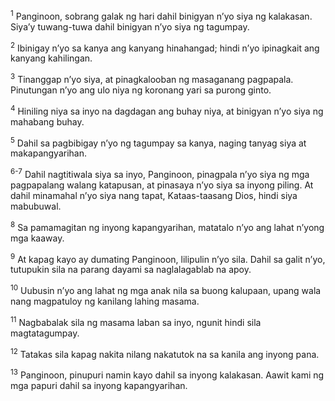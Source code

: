 <sup>1</sup>
Panginoon, sobrang galak ng hari dahil binigyan nʼyo siya ng kalakasan. Siyaʼy tuwang-tuwa dahil binigyan nʼyo siya ng tagumpay. 

<sup>2</sup>
Ibinigay nʼyo sa kanya ang kanyang hinahangad; hindi nʼyo ipinagkait ang kanyang kahilingan. 

<sup>3</sup>
Tinanggap nʼyo siya, at pinagkalooban ng masaganang pagpapala. Pinutungan nʼyo ang ulo niya ng koronang yari sa purong ginto. 

<sup>4</sup>
Hiniling niya sa inyo na dagdagan ang buhay niya, at binigyan nʼyo siya ng mahabang buhay. 

<sup>5</sup>
Dahil sa pagbibigay nʼyo ng tagumpay sa kanya, naging tanyag siya at makapangyarihan.

<sup>6-7</sup>
Dahil nagtitiwala siya sa inyo, Panginoon, pinagpala nʼyo siya ng mga pagpapalang walang katapusan, at pinasaya nʼyo siya sa inyong piling. At dahil minamahal nʼyo siya nang tapat, Kataas-taasang Dios, hindi siya mabubuwal. 

<sup>8</sup>
Sa pamamagitan ng inyong kapangyarihan, matatalo nʼyo ang lahat nʼyong mga kaaway. 

<sup>9</sup>
At kapag kayo ay dumating Panginoon, lilipulin nʼyo sila. Dahil sa galit nʼyo, tutupukin sila na parang dayami sa naglalagablab na apoy. 

<sup>10</sup>
Uubusin nʼyo ang lahat ng mga anak nila sa buong kalupaan, upang wala nang magpatuloy ng kanilang lahing masama. 

<sup>11</sup>
Nagbabalak sila ng masama laban sa inyo, ngunit hindi sila magtatagumpay. 

<sup>12</sup>
Tatakas sila kapag nakita nilang nakatutok na sa kanila ang inyong pana. 

<sup>13</sup>
Panginoon, pinupuri namin kayo dahil sa inyong kalakasan. Aawit kami ng mga papuri dahil sa inyong kapangyarihan.